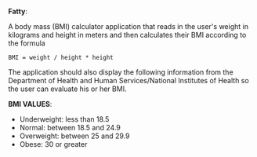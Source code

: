 **Fatty**:

A body mass (BMI) calculator application that reads in the user's weight in kilograms
and height in meters and then calculates their BMI according to the formula

`BMI = weight / height * height`
      

The application should also display the following information from the 
Department of Health and Human Services/National Institutes of Health so 
the user can evaluate his or her BMI.

**BMI VALUES**:
- Underweight:  less than 18.5
- Normal: between 18.5 and 24.9
- Overweight: between 25 and 29.9
- Obese: 30 or greater
